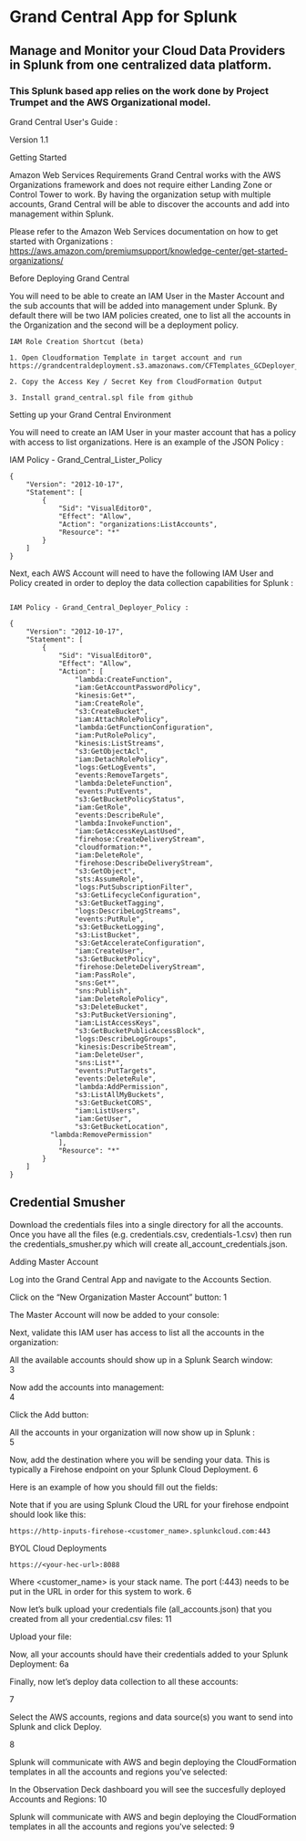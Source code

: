 # Grand Central App for Splunk

## Manage and Monitor your Cloud Data Providers in Splunk from one centralized data platform.

### This Splunk based app relies on the work done by Project Trumpet and the AWS Organizational model.


Grand Central User's Guide :

Version 1.1



Getting Started

Amazon Web Services
Requirements
Grand Central works with the AWS Organizations framework and does not require either Landing Zone or Control Tower to work. By having the organization setup with multiple accounts, Grand Central will be able to discover the accounts and add into management within Splunk. 

Please refer to the Amazon Web Services documentation on how to get started with Organizations : https://aws.amazon.com/premiumsupport/knowledge-center/get-started-organizations/  
	
Before Deploying Grand Central

You will need to be able to create an IAM User in the Master Account and the sub accounts that will be added into management under Splunk. By default there will be two IAM policies created, one to list all the accounts in the Organization and the second will be a deployment policy. 

```
IAM Role Creation Shortcut (beta)

1. Open Cloudformation Template in target account and run https://grandcentraldeployment.s3.amazonaws.com/CFTemplates_GCDeployer_User.json 

2. Copy the Access Key / Secret Key from CloudFormation Output

3. Install grand_central.spl file from github
```
	
Setting up your Grand Central Environment

You will need to create an IAM User in your master account that has a policy with access to list organizations. Here is an example of the JSON Policy :

IAM Policy - Grand_Central_Lister_Policy

```
{
    "Version": "2012-10-17",
    "Statement": [
        {
            "Sid": "VisualEditor0",
            "Effect": "Allow",
            "Action": "organizations:ListAccounts",
            "Resource": "*"
        }
    ]
}
```
Next, each AWS Account will need to have the following IAM User and Policy created in order to deploy the data collection capabilities for Splunk : 

```

IAM Policy - Grand_Central_Deployer_Policy :

{
    "Version": "2012-10-17",
    "Statement": [
        {
            "Sid": "VisualEditor0",
            "Effect": "Allow",
            "Action": [
                "lambda:CreateFunction",
                "iam:GetAccountPasswordPolicy",
                "kinesis:Get*",
                "iam:CreateRole",
                "s3:CreateBucket",
                "iam:AttachRolePolicy",
                "lambda:GetFunctionConfiguration",
                "iam:PutRolePolicy",
                "kinesis:ListStreams",
                "s3:GetObjectAcl",
                "iam:DetachRolePolicy",
                "logs:GetLogEvents",
                "events:RemoveTargets",
                "lambda:DeleteFunction",
                "events:PutEvents",
                "s3:GetBucketPolicyStatus",
                "iam:GetRole",
                "events:DescribeRule",
                "lambda:InvokeFunction",
                "iam:GetAccessKeyLastUsed",
                "firehose:CreateDeliveryStream",
                "cloudformation:*",
                "iam:DeleteRole",
                "firehose:DescribeDeliveryStream",
                "s3:GetObject",
                "sts:AssumeRole",
                "logs:PutSubscriptionFilter",
                "s3:GetLifecycleConfiguration",
                "s3:GetBucketTagging",
                "logs:DescribeLogStreams",
                "events:PutRule",
                "s3:GetBucketLogging",
                "s3:ListBucket",
                "s3:GetAccelerateConfiguration",
                "iam:CreateUser",
                "s3:GetBucketPolicy",
                "firehose:DeleteDeliveryStream",
                "iam:PassRole",
                "sns:Get*",
                "sns:Publish",
                "iam:DeleteRolePolicy",
                "s3:DeleteBucket",
                "s3:PutBucketVersioning",
                "iam:ListAccessKeys",
                "s3:GetBucketPublicAccessBlock",
                "logs:DescribeLogGroups",
                "kinesis:DescribeStream",
                "iam:DeleteUser",
                "sns:List*",
                "events:PutTargets",
                "events:DeleteRule",
                "lambda:AddPermission",
                "s3:ListAllMyBuckets",
                "s3:GetBucketCORS",
                "iam:ListUsers",
                "iam:GetUser",
                "s3:GetBucketLocation",
	      "lambda:RemovePermission"
            ],
            "Resource": "*"
        }
    ]
}
``` 
 
## Credential Smusher
Download the credentials files into a single directory for all the accounts. Once you have all the files (e.g. credentials.csv, credentials-1.csv) then run the credentials_smusher.py which will create all_account_credentials.json. 

Adding Master Account

Log into the Grand Central App and navigate to the Accounts Section.  

Click on the “New Organization Master Account” button: 
1

The Master Account will now be added to your console: 


Next, validate this IAM user has access to list all the accounts in the organization: 

All the available accounts should show up in a Splunk Search window:  
3

Now add the accounts into management:  
4

Click the Add button: 

All the accounts in your organization will now show up in Splunk :  
5

Now, add the destination where you will be sending your data. This is typically a Firehose endpoint on your Splunk Cloud Deployment. 
6

Here is an example of how you should fill out the fields: 

Note that if you are using Splunk Cloud the URL for your firehose endpoint should look like this:
```
https://http-inputs-firehose-<customer_name>.splunkcloud.com:443
```

BYOL Cloud Deployments
```
https://<your-hec-url>:8088 
```

Where <customer_name> is your stack name. The port (:443) needs to be put in the URL in order for this system to work.
6

Now let’s bulk upload your credentials file (all_accounts.json) that you created from all your credential.csv files: 
11


Upload your file: 

Now, all your accounts should have their credentials added to your Splunk Deployment: 
6a

Finally, now let’s deploy data collection to all these accounts: 

7

Select the AWS accounts, regions and data source(s) you want to send into Splunk and click Deploy.

8

Splunk will communicate with AWS and begin deploying the CloudFormation templates in all the accounts and regions you've selected:


In the Observation Deck dashboard you will see the succesfully deployed Accounts and Regions:
10

Splunk will communicate with AWS and begin deploying the CloudFormation templates in all the accounts and regions you've selected:
9

